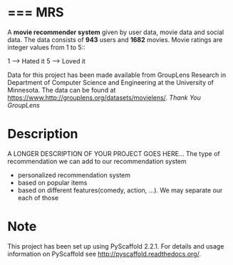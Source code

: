 ===
MRS
===


A **movie recommender system** given by user data, movie data and social data. The data consists of **943** users and **1682** movies. Movie ratings are integer values from 1 to 5::
  
  1 --> Hated it
  5 --> Loved it
     
Data for this project has been made available from GroupLens
Research in Department of Computer Science and Engineering at the
University of Minnesota. The data can be found at <https://www.http://grouplens.org/datasets/movielens/>.
*Thank You GroupLens*



Description
===========

A LONGER DESCRIPTION OF YOUR PROJECT GOES HERE...
The type of recommendation we can add to our recommendation system

- personalized recommendation system
- based on popular items
- based on different features(comedy, action, ...). We may separate our each of those


Note
====

This project has been set up using PyScaffold 2.2.1. For details and usage
information on PyScaffold see http://pyscaffold.readthedocs.org/.
